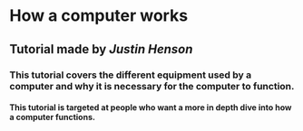 # How a computer works
## Tutorial made by *Justin Henson*
### This tutorial covers the different equipment used by a computer and why it is necessary for the computer to function.
#### This tutorial is targeted at people who want a more in depth dive into how a computer functions.
